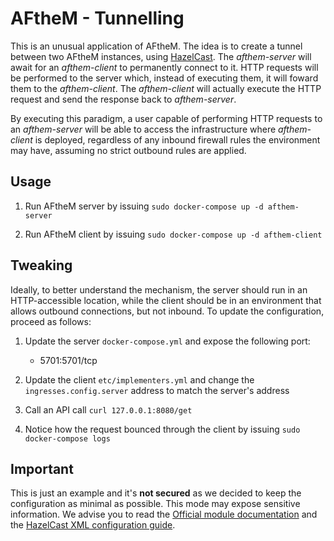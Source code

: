 # AFtheM - Tunnelling

This is an unusual application of AFtheM. The idea is to create a tunnel between two AFtheM instances, using [HazelCast](https://hazelcast.org/).
The *afthem-server* will await for an *afthem-client* to permanently connect to it. HTTP requests will be performed to the server which, instead
of executing them, it will foward them to the *afthem-client*. The *afthem-client* will actually execute the HTTP request and send the response
back to *afthem-server*.

By executing this paradigm, a user capable of performing HTTP requests to an *afthem-server* will be able to access the infrastructure where
*afthem-client* is deployed, regardless of any inbound firewall rules the environment may have, assuming no strict outbound rules are applied.

## Usage

1. Run AFtheM server by issuing `sudo docker-compose up -d afthem-server`

2. Run AFtheM client by issuing `sudo docker-compose up -d afthem-client`

## Tweaking

Ideally, to better understand the mechanism, the server should run in an HTTP-accessible location, while the client should be in an environment
that allows outbound connections, but not inbound.
To update the configuration, proceed as follows:

1. Update the server `docker-compose.yml` and expose the following port:
   - 5701:5701/tcp

2. Update the client `etc/implementers.yml` and change the `ingresses.config.server` address to match the server's address

3. Call an API call `curl 127.0.0.1:8080/get`

4. Notice how the request bounced through the client by issuing `sudo docker-compose logs`

## Important

This is just an example and it's **not secured** as we decided to keep the configuration as minimal as possible. This mode may expose sensitive
information. We advise you to read the [Official module documentation](https://github.com/apifortress/afthem-modules/blob/master/hazelcast/README.md) and the [HazelCast XML configuration guide](https://docs.hazelcast.org/docs/3.0/manual/html/ch12.html).
